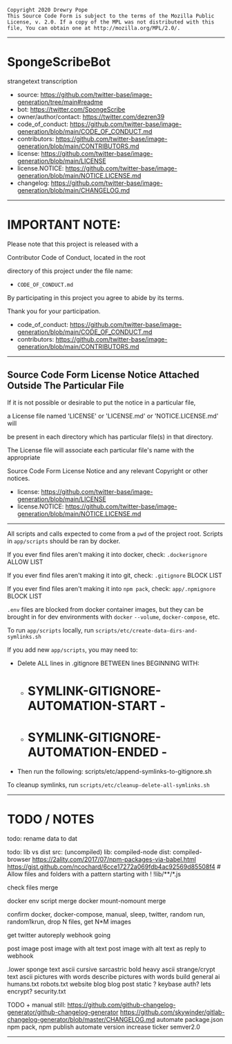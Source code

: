     Copyright 2020 Drewry Pope
    This Source Code Form is subject to the terms of the Mozilla Public
    License, v. 2.0. If a copy of the MPL was not distributed with this
    file, You can obtain one at http://mozilla.org/MPL/2.0/.

----

# SpongeScribeBot
strangetext transcription
 - source: https://github.com/twitter-base/image-generation/tree/main#readme
 - bot: https://twitter.com/SpongeScribe
 - owner/author/contact: https://twitter.com/dezren39
 - code_of_conduct: https://github.com/twitter-base/image-generation/blob/main/CODE_OF_CONDUCT.md
 - contributors: https://github.com/twitter-base/image-generation/blob/main/CONTRIBUTORS.md
 - license: https://github.com/twitter-base/image-generation/blob/main/LICENSE
 - license.NOTICE: https://github.com/twitter-base/image-generation/blob/main/NOTICE.LICENSE.md
 - changelog: https://github.com/twitter-base/image-generation/blob/main/CHANGELOG.md

----

# IMPORTANT NOTE:
Please note that this project is released with a

Contributor Code of Conduct, located in the root

directory of this project under the file name:

 - `CODE_OF_CONDUCT.md`

By participating in this project you agree to abide by its terms.

Thank you for your participation.

 - code_of_conduct: https://github.com/twitter-base/image-generation/blob/main/CODE_OF_CONDUCT.md
 - contributors: https://github.com/twitter-base/image-generation/blob/main/CONTRIBUTORS.md

----

## Source Code Form License Notice Attached Outside The Particular File

If it is not possible or desirable to put the notice in a particular file,

a License file named 'LICENSE' or 'LICENSE.md' or 'NOTICE.LICENSE.md' will

be present in each directory which has particular file(s) in that directory.

The License file will associate each particular file's name with the appropriate

Source Code Form License Notice and any relevant Copyright or other notices.

 - license: https://github.com/twitter-base/image-generation/blob/main/LICENSE
 - license.NOTICE: https://github.com/twitter-base/image-generation/blob/main/NOTICE.LICENSE.md

----

All scripts and calls expected to come from a `pwd` of the project root.
Scripts in `app/scripts` should be ran by docker.

If you ever find files aren't making it into docker, check: `.dockerignore` ALLOW LIST

If you ever find files aren't making it into git, check: `.gitignore` BLOCK LIST

If you ever find files aren't making it into `npm pack`, check: `app/.npmignore` BLOCK LIST

`.env` files are blocked from docker container images, but they can be brought in for dev environments with `docker` `--volume`, `docker-compose`, etc.

To run `app/scripts` locally, run `scripts/etc/create-data-dirs-and-symlinks.sh`

If you add new `app/scripts`, you may need to:
- Delete ALL lines in .gitignore BETWEEN lines BEGINNING WITH:

  -
      # SYMLINK-GITIGNORE-AUTOMATION-START -

  -
      # SYMLINK-GITIGNORE-AUTOMATION-ENDED -

- Then run the following:
      scripts/etc/append-symlinks-to-gitignore.sh

To cleanup symlinks, run `scripts/etc/cleanup-delete-all-symlinks.sh`

----

# TODO / NOTES

todo: rename data to dat

todo: lib vs dist
    src: (uncompiled)
    lib: compiled-node
    dist: compiled-browser
    https://2ality.com/2017/07/npm-packages-via-babel.html
    https://gist.github.com/ncochard/6cce17272a069fdb4ac92569d85508f4
    # Allow files and folders with a pattern starting with !
    !lib/**/*.js


check files merge

docker env script merge
docker mount-nomount merge

confirm docker, docker-compose, manual, sleep, twitter, random run, random1krun, drop N files, get N*M images


get twitter autoreply webhook going

post image
post image with alt text
post image with alt text as reply to webhook

.lower sponge text
ascii cursive sarcastric bold heavy
ascii strange/crypt text
ascii pictures with words
describe pictures with words
build general ai
humans.txt robots.txt website blog blog post static ? keybase auth? lets encrypt? security.txt


TODO + manual still: https://github.com/github-changelog-generator/github-changelog-generator
https://github.com/skywinder/gitlab-changelog-generator/blob/master/CHANGELOG.md
automate package.json npm pack, npm publish
automate version increase ticker
semver2.0

----
